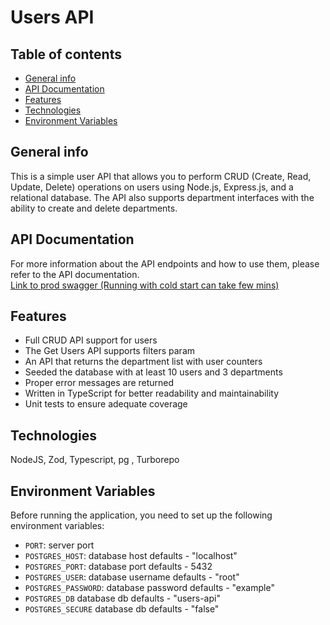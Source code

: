 # Users API

## Table of contents
* [General info](#general-info)
* [API Documentation](#api-documentation)
* [Features](#features)
* [Technologies](#technologies)
* [Environment Variables](#environment-variables)

## General info
This is a simple user API that allows you to perform CRUD (Create, Read, Update, Delete) operations on users using Node.js, Express.js, and a relational database. The API also supports department interfaces with the ability to create and delete departments.

## API Documentation
For more information about the API endpoints and how to use them, please refer to the API documentation.<br/>
[Link to prod swagger (Running with cold start can take few mins)](https://users-api-iexe.onrender.com/api)

## Features
* Full CRUD API support for users
* The Get Users API supports filters param
* An API that returns the department list with user counters
* Seeded the database with at least 10 users and 3 departments
* Proper error messages are returned
* Written in TypeScript for better readability and maintainability
* Unit tests to ensure adequate coverage

## Technologies
NodeJS, Zod, Typescript, pg , Turborepo

## Environment Variables
Before running the application, you need to set up the following environment variables:
* `PORT`: server port
* `POSTGRES_HOST`: database host defaults - "localhost"
* `POSTGRES_PORT`: database port defaults - 5432
* `POSTGRES_USER`: database username defaults - "root"
* `POSTGRES_PASSWORD`: database password defaults - "example"
* `POSTGRES_DB` database db defaults - "users-api"
* `POSTGRES_SECURE`  database db defaults - "false"
